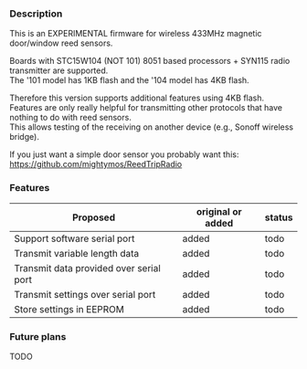### Description
This is an EXPERIMENTAL firmware for wireless 433MHz magnetic door/window reed sensors.  

Boards with STC15W104 (NOT 101) 8051 based processors + SYN115 radio transmitter are supported.  
The '101 model has 1KB flash and the '104 model has 4KB flash.  

Therefore this version supports additional features using 4KB flash.
Features are only really helpful for transmitting other protocols that have nothing to do with reed sensors.  
This allows testing of the receiving on another device (e.g., Sonoff wireless bridge).

If you just want a simple door sensor you probably want this:  
https://github.com/mightymos/ReedTripRadio


### Features

| Proposed | original or added | status |
| ------------- | ------------- | ------------- |
| Support software serial port  | added  | todo |
| Transmit variable length data  | added  | todo |
| Transmit data provided over serial port  | added  | todo |
| Transmit settings over serial port  | added  | todo |
| Store settings in EEPROM  | added  | todo |



### Future plans

TODO
